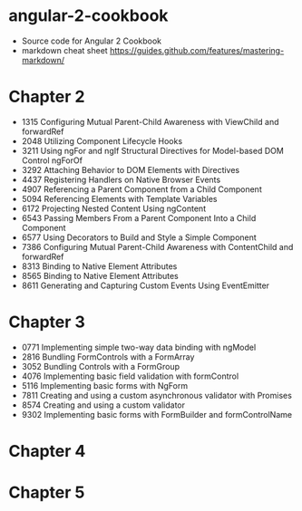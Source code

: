 # angular-2-cookbook
* Source code for Angular 2 Cookbook
* markdown cheat sheet https://guides.github.com/features/mastering-markdown/
# Chapter 2 
* 1315 Configuring Mutual Parent-Child Awareness with ViewChild and forwardRef
* 2048 Utilizing Component Lifecycle Hooks
* 3211 Using ngFor and ngIf Structural Directives for Model-based DOM Control ngForOf
* 3292 Attaching Behavior to DOM Elements with Directives
* 4437 Registering Handlers on Native Browser Events
* 4907 Referencing a Parent Component from a Child Component
* 5094 Referencing Elements with Template Variables
* 6172 Projecting Nested Content Using ngContent 
* 6543	Passing Members From a Parent Component Into a Child Component
* 6577	Using Decorators to Build and Style a Simple Component
* 7386	Configuring Mutual Parent-Child Awareness with ContentChild and forwardRef
* 8313	Binding to Native Element Attributes
* 8565	Binding to Native Element Attributes
* 8611 Generating and Capturing Custom Events Using EventEmitter

# Chapter 3
* 0771 Implementing simple two-way data binding with ngModel
* 2816 Bundling FormControls with a FormArray
* 3052 Bundling Controls with a FormGroup
* 4076 Implementing basic field validation with formControl
* 5116 Implementing basic forms with NgForm
* 7811 Creating and using a custom asynchronous validator with Promises
* 8574 Creating and using a custom validator
* 9302 Implementing basic forms with FormBuilder and formControlName

# Chapter 4


# Chapter 5
